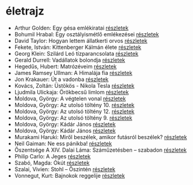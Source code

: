 # életrajz

- Arthur Golden: Egy gésa emlékiratai [részletek](_details/Arthur%20Golden.md#id_280)
- Bohumil Hrabal: Egy osztályismétlő emlékezései [részletek](_details/Bohumil%20Hrabal.md#id_969)
- David Taylor: Hogyan lettem állatkerti orvos [részletek](_details/David%20Taylor.md#id_473)
- Fekete, István: Kittenberger Kálmán élete [részletek](_details/Fekete%2C%20Istv%C3%A1n.md#id_734)
- Georg Klein: Szilárd Leó tízparancsolata [részletek](_details/Georg%20Klein.md#id_981)
- Gerald Durrell: Vadállatok bolondja [részletek](_details/Gerald%20Durrell.md#id_864)
- Hegedűs, Hubert: Matrózéveim [részletek](_details/Heged%C5%B1s%2C%20Hubert.md#id_160)
- James Ramsey Ullman: A Himalája fia [részletek](_details/James%20Ramsey%20Ullman.md#id_953)
- Jon Krakauer: Út a vadonba [részletek](_details/Jon%20Krakauer.md#id_797)
- Kovács, Zoltán: Üstökös - Nikola Tesla [részletek](_details/Kov%C3%A1cs%2C%20Zolt%C3%A1n.md#id_764)
- Ljudmila Ulickaja: Örökbecsű limlom [részletek](_details/Ljudmila%20Ulickaja.md#id_1294)
- Moldova, György: A végtelen vonal [részletek](_details/Moldova%2C%20Gy%C3%B6rgy.md#id_1386)
- Moldova, György: Az utolsó töltény 10. [részletek](_details/Moldova%2C%20Gy%C3%B6rgy.md#id_1366)
- Moldova, György: Az utolsó töltény 12. [részletek](_details/Moldova%2C%20Gy%C3%B6rgy.md#id_1400)
- Moldova, György: Az utolsó töltény 9. [részletek](_details/Moldova%2C%20Gy%C3%B6rgy.md#id_1368)
- Moldova, György: Kádár János [részletek](_details/Moldova%2C%20Gy%C3%B6rgy.md#id_1407)
- Moldova, György: Kádár János [részletek](_details/Moldova%2C%20Gy%C3%B6rgy.md#id_370)
- Murakami Haruki: Miről beszélek, amikor futásról beszélek? [részletek](_details/Murakami%20Haruki.md#id_471)
- Neil Gaiman: Ne ess pánikba! [részletek](_details/Neil%20Gaiman.md#id_1706)
- Őszentsége A XIV. Dalai Láma: Száműzetésben – szabadon [részletek](_details/%C5%90szents%C3%A9ge%20A%20XIV.%20Dalai%20L%C3%A1ma.md#id_610)
- Philip Carlo: A Jeges [részletek](_details/Philip%20Carlo.md#id_529)
- Szabó, Magda: Ókút [részletek](_details/Szab%C3%B3%2C%20Magda.md#id_1349)
- Szalai, Vivien: Stohl – Őszintén [részletek](_details/Szalai%2C%20Vivien.md#id_407)
- Vonnegut, Kurt: Bajnokok ​reggelije [részletek](_details/Vonnegut%2C%20Kurt.md#id_1139)